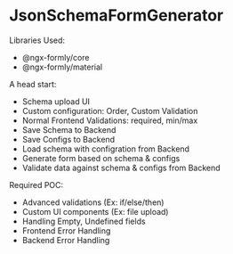 # JsonSchemaFormGenerator

Libraries Used:

- @ngx-formly/core
- @ngx-formly/material

A head start:
- Schema upload UI
- Custom configuration: Order, Custom Validation
- Normal Frontend Validations: required, min/max
- Save Schema to Backend
- Save Configs to Backend
- Load schema with configration from Backend
- Generate form based on schema & configs
- Validate data against schema & configs from Backend

Required POC:
- Advanced validations (Ex: if/else/then)
- Custom UI components (Ex: file upload)
- Handling Empty, Undefined fields
- Frontend Error Handling
- Backend Error Handling
